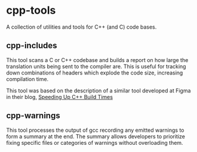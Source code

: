 # cpp-tools
A collection of utilities and tools for C++ (and C) code bases.

## cpp-includes
This tool scans a C or C++ codebase and builds a report on how large the translation units being sent to the compiler are.
This is useful for tracking down combinations of headers which explode the code size, increasing compilation time.

This tool was based on the description of a similar tool developed at Figma in their blog, [Speeding Up C++ Build Times](https://www.figma.com/blog/speeding-up-build-times/#measuring-our-codebase-includes-py)

## cpp-warnings
This tool processes the output of gcc recording any emitted warnings to form a summary at the end.
The summary allows developers to prioritize fixing specific files or categories of warnings without overloading them.
